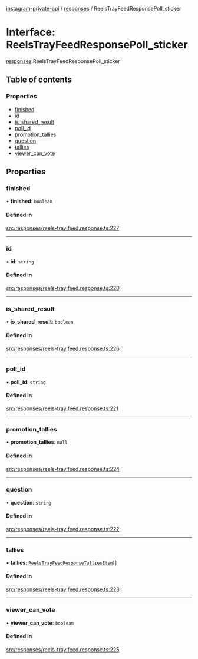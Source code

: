 [instagram-private-api](../../README.md) / [responses](../../modules/responses.md) / ReelsTrayFeedResponsePoll_sticker

# Interface: ReelsTrayFeedResponsePoll\_sticker

[responses](../../modules/responses.md).ReelsTrayFeedResponsePoll_sticker

## Table of contents

### Properties

- [finished](ReelsTrayFeedResponsePoll_sticker.md#finished)
- [id](ReelsTrayFeedResponsePoll_sticker.md#id)
- [is\_shared\_result](ReelsTrayFeedResponsePoll_sticker.md#is_shared_result)
- [poll\_id](ReelsTrayFeedResponsePoll_sticker.md#poll_id)
- [promotion\_tallies](ReelsTrayFeedResponsePoll_sticker.md#promotion_tallies)
- [question](ReelsTrayFeedResponsePoll_sticker.md#question)
- [tallies](ReelsTrayFeedResponsePoll_sticker.md#tallies)
- [viewer\_can\_vote](ReelsTrayFeedResponsePoll_sticker.md#viewer_can_vote)

## Properties

### finished

• **finished**: `boolean`

#### Defined in

[src/responses/reels-tray.feed.response.ts:227](https://github.com/Nerixyz/instagram-private-api/blob/4971f34/src/responses/reels-tray.feed.response.ts#L227)

___

### id

• **id**: `string`

#### Defined in

[src/responses/reels-tray.feed.response.ts:220](https://github.com/Nerixyz/instagram-private-api/blob/4971f34/src/responses/reels-tray.feed.response.ts#L220)

___

### is\_shared\_result

• **is\_shared\_result**: `boolean`

#### Defined in

[src/responses/reels-tray.feed.response.ts:226](https://github.com/Nerixyz/instagram-private-api/blob/4971f34/src/responses/reels-tray.feed.response.ts#L226)

___

### poll\_id

• **poll\_id**: `string`

#### Defined in

[src/responses/reels-tray.feed.response.ts:221](https://github.com/Nerixyz/instagram-private-api/blob/4971f34/src/responses/reels-tray.feed.response.ts#L221)

___

### promotion\_tallies

• **promotion\_tallies**: ``null``

#### Defined in

[src/responses/reels-tray.feed.response.ts:224](https://github.com/Nerixyz/instagram-private-api/blob/4971f34/src/responses/reels-tray.feed.response.ts#L224)

___

### question

• **question**: `string`

#### Defined in

[src/responses/reels-tray.feed.response.ts:222](https://github.com/Nerixyz/instagram-private-api/blob/4971f34/src/responses/reels-tray.feed.response.ts#L222)

___

### tallies

• **tallies**: [`ReelsTrayFeedResponseTalliesItem`](ReelsTrayFeedResponseTalliesItem.md)[]

#### Defined in

[src/responses/reels-tray.feed.response.ts:223](https://github.com/Nerixyz/instagram-private-api/blob/4971f34/src/responses/reels-tray.feed.response.ts#L223)

___

### viewer\_can\_vote

• **viewer\_can\_vote**: `boolean`

#### Defined in

[src/responses/reels-tray.feed.response.ts:225](https://github.com/Nerixyz/instagram-private-api/blob/4971f34/src/responses/reels-tray.feed.response.ts#L225)
